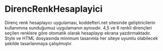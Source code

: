 # DirencRenkHesaplayici
Direnç  renk hesaplayıcı uygulaması, koddefteri.net sitesinde geliştiricilerin kullanımına sunduğumuz uygulamanın aynısıdır.
4,5 ve 6 renkli dirençleri seçilen renklere göre otomatik olarak hesaplayıp ekrana yazdırmaktadır.
Style ve HTML dosyasında minimum tasarımla her siteye uyumlu olabilecek şekilde tasarlanmaya çalışılmıştır.
